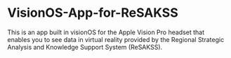 # VisionOS-App-for-ReSAKSS
This is an app built in visionOS for the Apple Vision Pro headset that enables you to see data in virtual reality provided by the Regional Strategic Analysis and Knowledge Support System (ReSAKSS).
